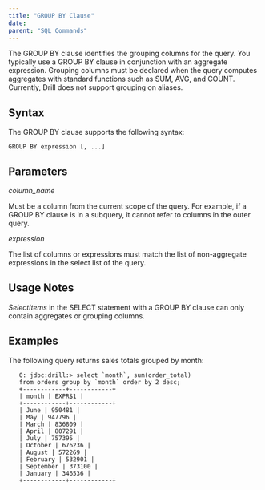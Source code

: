 ```yaml
---
title: "GROUP BY Clause"
date: 
parent: "SQL Commands"
---
```

The GROUP BY clause identifies the grouping columns for the query. You typically use a GROUP BY clause in conjunction with an aggregate expression. Grouping columns must be declared when the query computes aggregates with standard functions such as SUM, AVG, and COUNT. Currently, Drill does not support grouping on aliases.


## Syntax
The GROUP BY clause supports the following syntax:  


    GROUP BY expression [, ...]
  

## Parameters  
*column_name*  

Must be a column from the current scope of the query. For example, if a GROUP BY clause is in a subquery, it cannot refer to columns in the outer query.

*expression*  

The list of columns or expressions must match the list of non-aggregate expressions in the select list of the query.


## Usage Notes
*SelectItems* in the SELECT statement with a GROUP BY clause can only contain aggregates or grouping columns.


## Examples
The following query returns sales totals grouped by month:  

       0: jdbc:drill:> select `month`, sum(order_total)
       from orders group by `month` order by 2 desc;
       +------------+------------+
       | month | EXPR$1 |
       +------------+------------+
       | June | 950481 |
       | May | 947796 |
       | March | 836809 |
       | April | 807291 |
       | July | 757395 |
       | October | 676236 |
       | August | 572269 |
       | February | 532901 |
       | September | 373100 |
       | January | 346536 |
       +------------+------------+




